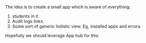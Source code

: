 The idea is to create a small app which is aware of everything:

1. students in it.
2. Audit logs links.
3. Some sort of generic holistic view. Eg, installed apps and errors.

Hopefully we should leverage App hub for this.
